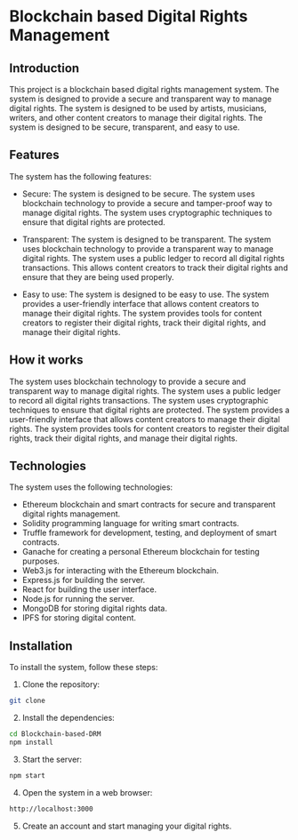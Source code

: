 # Blockchain based Digital Rights Management

## Introduction

This project is a blockchain based digital rights management system. The system is designed to provide a secure and transparent way to manage digital rights. The system is designed to be used by artists, musicians, writers, and other content creators to manage their digital rights. The system is designed to be secure, transparent, and easy to use.

## Features

The system has the following features:

- Secure: The system is designed to be secure. The system uses blockchain technology to provide a secure and tamper-proof way to manage digital rights. The system uses cryptographic techniques to ensure that digital rights are protected.

- Transparent: The system is designed to be transparent. The system uses blockchain technology to provide a transparent way to manage digital rights. The system uses a public ledger to record all digital rights transactions. This allows content creators to track their digital rights and ensure that they are being used properly.

- Easy to use: The system is designed to be easy to use. The system provides a user-friendly interface that allows content creators to manage their digital rights. The system provides tools for content creators to register their digital rights, track their digital rights, and manage their digital rights.

## How it works

The system uses blockchain technology to provide a secure and transparent way to manage digital rights. The system uses a public ledger to record all digital rights transactions. The system uses cryptographic techniques to ensure that digital rights are protected. The system provides a user-friendly interface that allows content creators to manage their digital rights. The system provides tools for content creators to register their digital rights, track their digital rights, and manage their digital rights.

## Technologies

The system uses the following technologies:

- Ethereum blockchain and smart contracts for secure and transparent digital rights management.
- Solidity programming language for writing smart contracts.
- Truffle framework for development, testing, and deployment of smart contracts.
- Ganache for creating a personal Ethereum blockchain for testing purposes.
- Web3.js for interacting with the Ethereum blockchain.
- Express.js for building the server.
- React for building the user interface.
- Node.js for running the server.
- MongoDB for storing digital rights data.
- IPFS for storing digital content.

## Installation

To install the system, follow these steps:

1. Clone the repository:

```bash
git clone
```

2. Install the dependencies:

```bash
cd Blockchain-based-DRM
npm install
```

3. Start the server:

```bash
npm start
```

4. Open the system in a web browser:

```bash
http://localhost:3000
```

5. Create an account and start managing your digital rights.
